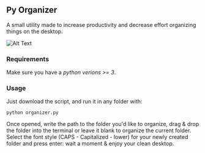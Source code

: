 ## Py Organizer
A small utility made to increase productivity and decrease effort organizing things on the desktop. 

![Alt Text](https://i.imgur.com/rxxv7bm.gif)

### Requirements
Make sure you have a *python verions >= 3*.

### Usage
Just download the script, and run it in any folder with:
```console
python organizer.py
```
Once opened, write the path to the folder you'd like to organize, drag & drop the folder into the terminal or leave it blank to organize the current folder. <br>
Select the font style (CAPS - Capitalized - lower) for your newly created folder and press enter: wait a moment & enjoy your clean desktop.

